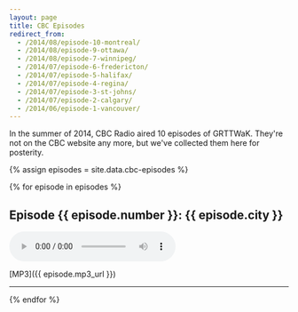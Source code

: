 ```yaml
---
layout: page
title: CBC Episodes
redirect_from: 
  - /2014/08/episode-10-montreal/
  - /2014/08/episode-9-ottawa/
  - /2014/08/episode-7-winnipeg/
  - /2014/07/episode-6-fredericton/
  - /2014/07/episode-5-halifax/
  - /2014/07/episode-4-regina/
  - /2014/07/episode-3-st-johns/
  - /2014/07/episode-2-calgary/
  - /2014/06/episode-1-vancouver/
---
```


In the summer of 2014, CBC Radio aired 10 episodes of GRTTWaK. They're not on the CBC website any more, but we've collected them here for posterity.

{% assign episodes = site.data.cbc-episodes  %}

{% for episode in episodes %}
## Episode {{ episode.number }}: {{ episode.city }}

<audio controls>
	<source src="{{ episode.mp3_url }}" type="audio/mpeg">
	Your browser does not support the audio element.
</audio>

[MP3]({{ episode.mp3_url }})

***

{% endfor %}